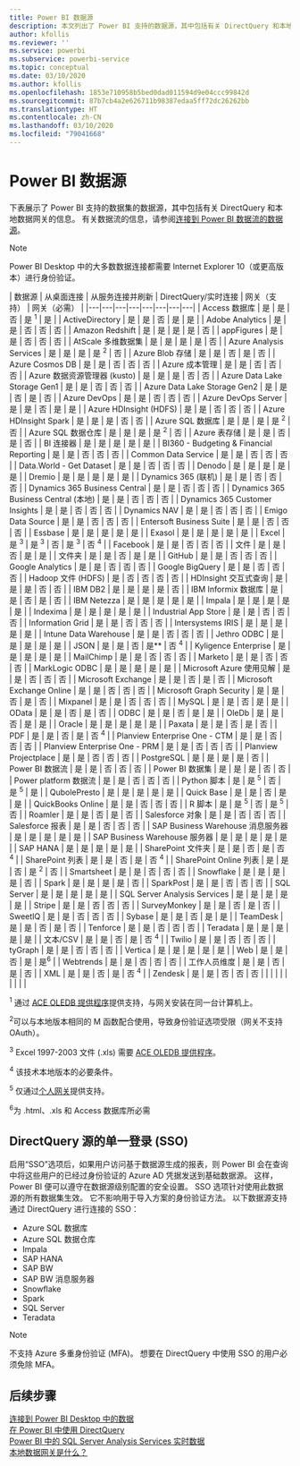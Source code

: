 ```yaml
---
title: Power BI 数据源
description: 本文列出了 Power BI 支持的数据源，其中包括有关 DirectQuery 和本地数据网关的信息。
author: kfollis
ms.reviewer: ''
ms.service: powerbi
ms.subservice: powerbi-service
ms.topic: conceptual
ms.date: 03/10/2020
ms.author: kfollis
ms.openlocfilehash: 1853e710958b5bed0dad011594d9e04ccc99842d
ms.sourcegitcommit: 87b7cb4a2e626711b98387edaa5ff72dc26262bb
ms.translationtype: HT
ms.contentlocale: zh-CN
ms.lasthandoff: 03/10/2020
ms.locfileid: "79041668"
---
```

# <a name="power-bi-data-sources"></a>Power BI 数据源

下表展示了 Power BI 支持的数据集的数据源，其中包括有关 DirectQuery 和本地数据网关的信息。 有关数据流的信息，请参阅[连接到 Power BI 数据流的数据源](service-dataflows-data-sources.md)。

> [!NOTE]
> Power BI Desktop 中的大多数数据连接都需要 Internet Explorer 10（或更高版本）进行身份验证。 


| 数据源 | 从桌面连接 | 从服务连接并刷新 | DirectQuery/实时连接 | 网关（支持） | 网关（必需） |
|---|---|---|---|---|---|---|---|
| Access 数据库 | 是 | 是 | 否 | 是 <sup>1</sup> | 是 |
| ActiveDirectory | 是 | 是 | 否 | 是 | 是 |
| Adobe Analytics | 是 | 是 | 否 | 否 | 否 |
| Amazon Redshift | 是 | 是 | 是 | 是 | 否 |
| appFigures | 是 | 是 | 否 | 否 | 否 |
| AtScale 多维数据集 | 是 | 是 | 是 | 是 | 否 |
| Azure Analysis Services | 是 | 是 | 是 | 是 <sup>2</sup> | 否 |
| Azure Blob 存储 | 是 | 是 | 否 | 是 | 否 |
| Azure Cosmos DB | 是 | 是 | 否 | 否 | 否 |
| Azure 成本管理 | 是 | 是 | 否 | 否 | 否 |
| Azure 数据资源管理器 (kusto) | 是 | 是 | 是 | 否 | 否 |
| Azure Data Lake Storage Gen1 | 是 | 是 | 否 | 否 | 否 |
| Azure Data Lake Storage Gen2 | 是 | 是 | 否 | 是 | 否 |
| Azure DevOps | 是 | 是 | 否 | 否 | 否 |
| Azure DevOps Server | 是 | 是 | 否 | 是 | 是 |
| Azure HDInsight (HDFS) | 是 | 是 | 否 | 否 | 否 |
| Azure HDInsight Spark | 是 | 是 | 是 | 否 | 否 |
| Azure SQL 数据库 | 是 | 是 | 是 | 是 <sup>2</sup> | 否 |
| Azure SQL 数据仓库 | 是 | 是 | 是 | 是 <sup>2</sup> | 否 |
| Azure 表存储 | 是 | 是 | 否 | 是 | 否 |
| BI 连接器 | 是 | 是 | 是 | 是 | 是 |
| BI360 - Budgeting & Financial Reporting | 是 | 是 | 否 | 否 | 否 |
| Common Data Service | 是 | 是 | 否 | 否 | 否 |
| Data.World - Get Dataset | 是 | 是 | 否 | 否 | 否 |
| Denodo | 是 | 是 | 是 | 是 | 是 |
| Dremio | 是 | 是 | 是 | 是 | 是 |
| Dynamics 365 (联机) | 是 | 是 | 否 | 否 | 否 |
| Dynamics 365 Business Central | 是 | 是 | 否 | 否 | 否 |
| Dynamics 365 Business Central (本地) | 是 | 是 | 否 | 否 | 否 |
| Dynamics 365 Customer Insights | 是 | 是 | 否 | 否 | 否 |
| Dynamics NAV | 是 | 是 | 否 | 否 | 否 |
| Emigo Data Source | 是 | 是 | 否 | 否 | 否 |
| Entersoft Business Suite | 是 | 是 | 否 | 否 | 否 |
| Essbase | 是 | 是 | 是 | 是 | 是 |
| Exasol | 是 | 是 | 是 | 是 | 是 |
| Excel | 是 <sup>3</sup> | 是 <sup>3</sup> | 否 | 是 <sup>3</sup> | 否 <sup>4</sup> |
| Facebook | 是 | 是 | 否 | 否 | 否 |
| 文件 | 是 | 是 | 否 | 是 | 是 |
| 文件夹 | 是 | 是 | 否 | 是 | 是 |
| GitHub | 是 | 是 | 否 | 否 | 否 |
| Google Analytics | 是 | 是 | 否 | 否 | 否 |
| Google BigQuery | 是 | 是 | 否 | 否 | 否 |
| Hadoop 文件 (HDFS) | 是 | 否 | 否 | 否 | 否 |
| HDInsight 交互式查询 | 是 | 是 | 是 | 否 | 否 |
| IBM DB2 | 是 | 是 | 是 | 是 | 否 |
| IBM Informix 数据库 | 是 | 是 | 否 | 是 | 否 |
| IBM Netezza | 是 | 是 | 是 | 是 | 是 |
| Impala | 是 | 是 | 是 | 是 | 是 |
| Indexima | 是 | 是 | 是 | 是 | 是 |
| Industrial App Store | 是 | 是 | 否 | 否 | 否 |
| Information Grid | 是 | 是 | 否 | 否 | 否 |
| Intersystems IRIS | 是 | 是 | 是 | 是 | 是 |
| Intune Data Warehouse | 是 | 是 | 否 | 否 | 否 |
| Jethro ODBC | 是 | 是 | 是 | 是 | 是 |
| JSON | 是 | 是 | 否 | 是** | 否 <sup>4</sup> |
| Kyligence Enterprise | 是 | 是 | 是 | 是 | 是 |
| MailChimp | 是 | 是 | 否 | 否 | 否 |
| Marketo | 是 | 是 | 否 | 否 | 否 |
| MarkLogic ODBC | 是 | 是 | 是 | 是 | 是 |
| Microsoft Azure 使用见解 | 是 | 是 | 否 | 否 | 否 |
| Microsoft Exchange | 是 | 是 | 否 | 是 | 否 |
| Microsoft Exchange Online | 是 | 是 | 否 | 否 | 否 |
| Microsoft Graph Security | 是 | 是 | 否 | 是 | 否 |
| Mixpanel | 是 | 是 | 否 | 否 | 否 |
| MySQL | 是 | 是 | 否 | 是 | 是 |
| OData | 是 | 是 | 否 | 是 | 否 |
| ODBC | 是 | 是 | 否 | 是 | 是 |
| OleDb | 是 | 是 | 否 | 是 | 是 |
| Oracle | 是 | 是 | 是 | 是 | 是 |
| Paxata | 是 | 是 | 否 | 是 | 否 |
| PDF | 是 | 是 | 否 | 是 | 否 <sup>4</sup> |
| Planview Enterprise One - CTM | 是 | 是 | 否 | 否 | 否 |
| Planview Enterprise One - PRM | 是 | 是 | 否 | 否 | 否 |
| Planview Projectplace | 是 | 是 | 否 | 否 | 否 |
| PostgreSQL | 是 | 是 | 是 | 是 | 否 |
| Power BI 数据流 | 是 | 是 | 否 | 否 | 否 |
| Power BI 数据集 | 是 | 是 | 是 | 否 | 否 |
| Power platform 数据流 | 是 | 是 | 否 | 否 | 否 |
| Python 脚本 | 是 | 是 <sup>5</sup> | 否 | 是 <sup>5</sup> | 是 |
| QubolePresto | 是 | 是 | 是 | 是 | 是 |
| Quick Base | 是 | 是 | 否 | 是 | 是 |
| QuickBooks Online | 是 | 是 | 否 | 否 | 否 |
| R 脚本 | 是 | 是 <sup>5</sup> | 否 | 是 <sup>5</sup> | 否 |
| Roamler | 是 | 是 | 否 | 是 | 否 |
| Salesforce 对象 | 是 | 是 | 否 | 否 | 否 |
| Salesforce 报表 | 是 | 是 | 否 | 否 | 否 |
| SAP Business Warehouse 消息服务器 | 是 | 是 | 是 | 是 | 是 |
| SAP Business Warehouse 服务器 | 是 | 是 | 是 | 是 | 是 |
| SAP HANA | 是 | 是 | 是 | 是 | 是 |
| SharePoint 文件夹 | 是 | 是 | 否 | 是 | 否 <sup>4</sup> |
| SharePoint 列表 | 是 | 是 | 否 | 是 | 否 <sup>4</sup> |
| SharePoint Online 列表 | 是 | 是 | 否 | 是 <sup>2</sup> | 否 |
| Smartsheet | 是 | 是 | 否 | 否 | 否 |
| Snowflake | 是 | 是 | 是 | 是 | 否 |
| Spark | 是 | 是 | 是 | 是 | 否 |
| SparkPost | 是 | 是 | 否 | 否 | 否 |
| SQL Server | 是 | 是 | 是 | 是 | 是 |
| SQL Server Analysis Services | 是 | 是 | 是 | 是 | 是 |
| Stripe | 是 | 是 | 否 | 否 | 否 |
| SurveyMonkey | 是 | 是 | 否 | 是 | 否 |
| SweetIQ | 是 | 是 | 否 | 否 | 否 |
| Sybase | 是 | 是 | 否 | 是 | 是 |
| TeamDesk | 是 | 是 | 否 | 是 | 否 |
| Tenforce | 是 | 是 | 否 | 否 | 否 |
| Teradata | 是 | 是 | 是 | 是 | 是 |
| 文本/CSV | 是 | 是 | 否 | 是 | 否 <sup>4</sup> |
| Twilio | 是 | 是 | 否 | 否 | 否 |
| tyGraph | 是 | 是 | 否 | 否 | 否 |
| Vertica | 是 | 是 | 是 | 是 | 是 |
| Web | 是 | 是 | 否 | 是 | 是<sup>6</sup> |
| Webtrends | 是 | 是 | 否 | 否 | 否 |
| 工作人员维度 | 是 | 是 | 否 | 是 | 否 |
| XML | 是 | 是 | 否 | 是 | 否 <sup>4</sup> |
| Zendesk | 是 | 是 | 否 | 否 | 否 |
| | | | | | | | |

<sup>1</sup> 通过 [ACE OLEDB 提供程序](https://www.microsoft.com/download/details.aspx?id=54920)提供支持，与网关安装在同一台计算机上。

<sup>2</sup>可以与本地版本相同的 M 函数配合使用，导致身份验证选项受限（网关不支持 OAuth）。

<sup>3</sup> Excel 1997-2003 文件 (.xls) 需要 [ACE OLEDB 提供程序](https://www.microsoft.com/download/details.aspx?id=54920)。

<sup>4</sup> 该技术本地版本的必要条件。

<sup>5</sup> 仅通过[个人网关](service-gateway-personal-mode.md)提供支持。

<sup>6</sup>为 .html、.xls 和 Access 数据库所必需

## <a name="single-sign-on-sso-for-directquery-sources"></a>DirectQuery 源的单一登录 (SSO)

启用“SSO”选项后，如果用户访问基于数据源生成的报表，则 Power BI 会在查询中将这些用户的已经过身份验证的 Azure AD 凭据发送到基础数据源。 这样，Power BI 便可以遵守在数据源级别配置的安全设置。
SSO 选项针对使用此数据源的所有数据集生效。 它不影响用于导入方案的身份验证方法。 以下数据源支持通过 DirectQuery 进行连接的 SSO：

- Azure SQL 数据库
- Azure SQL 数据仓库
- Impala
- SAP HANA
- SAP BW
- SAP BW 消息服务器
- Snowflake
- Spark
- SQL Server
- Teradata

> [!Note]
> 不支持 Azure 多重身份验证 (MFA)。 想要在 DirectQuery 中使用 SSO 的用户必须免除 MFA。

## <a name="next-steps"></a>后续步骤

[连接到 Power BI Desktop 中的数据](desktop-quickstart-connect-to-data.md)  
[在 Power BI 中使用 DirectQuery](desktop-directquery-about.md)  
[Power BI 中的 SQL Server Analysis Services 实时数据](sql-server-analysis-services-tabular-data.md)  
[本地数据网关是什么？](service-gateway-onprem.md)  
